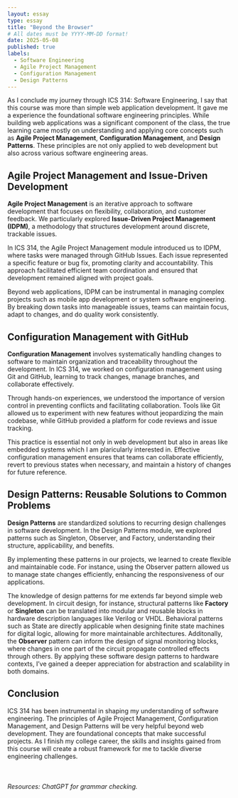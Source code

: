 ```yaml
---
layout: essay
type: essay
title: "Beyond the Browser"
# All dates must be YYYY-MM-DD format!
date: 2025-05-08
published: true
labels:
  - Software Engineering
  - Agile Project Management
  - Configuration Management
  - Design Patterns
---
```

As I conclude my journey through ICS 314: Software Engineering, I say that this course was more than simple web application development. It gave me a experience the foundational software engineering principles. While building web applications was a significant component of the class, the true learning came mostly on understanding and applying core concepts such as **Agile Project Management**, **Configuration Management**, and **Design Patterns**. These principles are not only applied to web development but also across various software engineering areas.

## Agile Project Management and Issue-Driven Development

**Agile Project Management** is an iterative approach to software development that focuses on flexibility, collaboration, and customer feedback. We particularly explored **Issue-Driven Project Management (IDPM)**, a methodology that structures development around discrete, trackable issues.

In ICS 314, the Agile Project Management module introduced us to IDPM, where tasks were managed through GitHub Issues. Each issue represented a specific feature or bug fix, promoting clarity and accountability. This approach facilitated efficient team coordination and ensured that development remained aligned with project goals.

Beyond web applications, IDPM can be instrumental in managing complex projects such as mobile app development or system software engineering. By breaking down tasks into manageable issues, teams can maintain focus, adapt to changes, and do quality work consistently.

## Configuration Management with GitHub

**Configuration Management** involves systematically handling changes to software to maintain organization and traceability throughout the development. In ICS 314, we worked on configuration management using Git and GitHub, learning to track changes, manage branches, and collaborate effectively.

Through hands-on experiences, we understood the importance of version control in preventing conflicts and facilitating collaboration. Tools like Git allowed us to experiment with new features without jeopardizing the main codebase, while GitHub provided a platform for code reviews and issue tracking.

This practice is essential not only in web development but also in areas like embedded systems which I am plaricularly interested in. Effective configuration management ensures that teams can collaborate efficiently, revert to previous states when necessary, and maintain a history of changes for future reference.

## Design Patterns: Reusable Solutions to Common Problems

**Design Patterns** are standardized solutions to recurring design challenges in software development. In the Design Patterns module, we explored patterns such as Singleton, Observer, and Factory, understanding their structure, applicability, and benefits.

By implementing these patterns in our projects, we learned to create flexible and maintainable code. For instance, using the Observer pattern allowed us to manage state changes efficiently, enhancing the responsiveness of our applications.

The knowledge of design patterns for me extends far beyond simple web development. In circuit design, for instance, structural patterns like **Factory** or **Singleton** can be translated into modular and reusable blocks in hardware description languages like Verilog or VHDL. Behavioral patterns such as State are directly applicable when designing finite state machines for digital logic, allowing for more maintainable architectures. Additonally, the **Observer** pattern can inform the design of signal monitoring blocks, where changes in one part of the circuit propagate controlled effects through others. By applying these software design patterns to hardware contexts, I’ve gained a deeper appreciation for abstraction and scalability in both domains.

## Conclusion

ICS 314 has been instrumental in shaping my understanding of software engineering. The principles of Agile Project Management, Configuration Management, and Design Patterns will be very helpful beyond web development. They are foundational concepts that make successful projects. As I finish my college career, the skills and insights gained from this course will create a robust framework for me to tackle diverse engineering challenges.
<br>
<br>
<br>
<br>
*Resources: ChatGPT for grammar checking.*